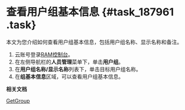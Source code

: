 # 查看用户组基本信息 {#task_187961 .task}

本文为您介绍如何查看用户组基本信息，包括用户组名称、显示名称和备注。

1.  云账号登录[RAM控制台](https://ram.console.aliyun.com/)。
2.  在左侧导航栏的**人员管理**菜单下，单击**用户组**。
3.  在**用户组名称/显示名称**列表下，单击目标用户组名称。
4.  在**组基本信息**区域，可以查看用户组基本信息。

**相关文档**  


[GetGroup](../../../../cn.zh-CN/API参考（RAM）/组管理接口/GetGroup.md#)


